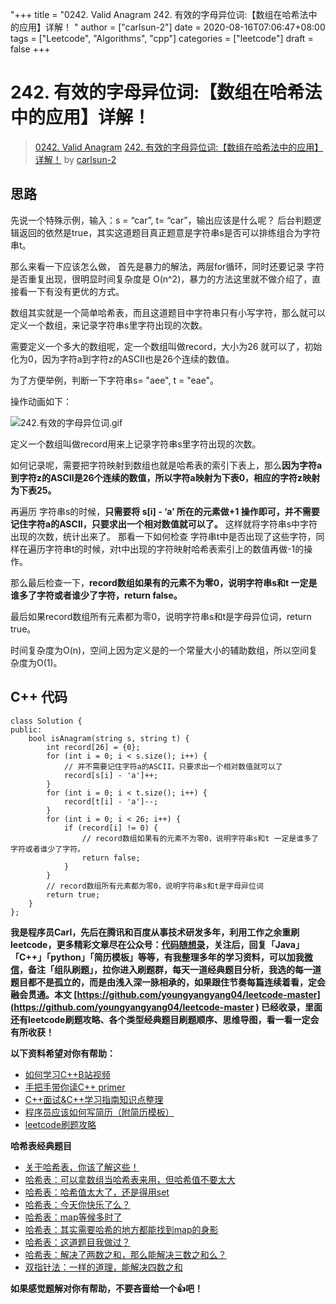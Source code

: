 "+++
title = "0242. Valid Anagram 242. 有效的字母异位词:【数组在哈希法中的应用】详解！ "
author = ["carlsun-2"]
date = 2020-08-16T07:06:47+08:00
tags = ["Leetcode", "Algorithms", "cpp"]
categories = ["leetcode"]
draft = false
+++

# 242. 有效的字母异位词:【数组在哈希法中的应用】详解！

> [0242. Valid Anagram](https://leetcode-cn.com/problems/valid-anagram/)
> [242. 有效的字母异位词:【数组在哈希法中的应用】详解！](https://leetcode-cn.com/problems/valid-anagram/solution/242-you-xiao-de-zi-mu-yi-wei-ci-shu-zu-zai-ha-xi-f/) by [carlsun-2](https://leetcode-cn.com/u/carlsun-2/)

## 思路

先说一个特殊示例，输入：s = “car”, t= “car”，输出应该是什么呢？ 后台判题逻辑返回的依然是true，其实这道题目真正题意是字符串s是否可以排练组合为字符串t。

那么来看一下应该怎么做， 首先是暴力的解法，两层for循环，同时还要记录 字符是否重复出现，很明显时间复杂度是 O(n^2)，暴力的方法这里就不做介绍了，直接看一下有没有更优的方式。

数组其实就是一个简单哈希表，而且这道题目中字符串只有小写字符，那么就可以定义一个数组，来记录字符串s里字符出现的次数。

需要定义一个多大的数组呢，定一个数组叫做record，大小为26 就可以了，初始化为0，因为字符a到字符z的ASCII也是26个连续的数值。

为了方便举例，判断一下字符串s= "aee", t = "eae"。 

操作动画如下：

![242.有效的字母异位词.gif](https://pic.leetcode-cn.com/14a4707c5995f3754c058f68e4241bbe0d3e18c16bc414379daa4e5055b8a995-242.%E6%9C%89%E6%95%88%E7%9A%84%E5%AD%97%E6%AF%8D%E5%BC%82%E4%BD%8D%E8%AF%8D.gif)

定义一个数组叫做record用来上记录字符串s里字符出现的次数。

如何记录呢，需要把字符映射到数组也就是哈希表的索引下表上，那么**因为字符a到字符z的ASCII是26个连续的数值，所以字符a映射为下表0，相应的字符z映射为下表25。**

再遍历 字符串s的时候，**只需要将 s[i] - ‘a’ 所在的元素做+1 操作即可，并不需要记住字符a的ASCII，只要求出一个相对数值就可以了。** 这样就将字符串s中字符出现的次数，统计出来了。
那看一下如何检查 字符串t中是否出现了这些字符，同样在遍历字符串t的时候，对t中出现的字符映射哈希表索引上的数值再做-1的操作。

那么最后检查一下，**record数组如果有的元素不为零0，说明字符串s和t 一定是谁多了字符或者谁少了字符，return false。**

最后如果record数组所有元素都为零0，说明字符串s和t是字母异位词，return true。

时间复杂度为O(n)，空间上因为定义是的一个常量大小的辅助数组，所以空间复杂度为O(1)。

## C++ 代码
```
class Solution {
public:
    bool isAnagram(string s, string t) {
        int record[26] = {0};
        for (int i = 0; i < s.size(); i++) {
            // 并不需要记住字符a的ASCII，只要求出一个相对数值就可以了
            record[s[i] - 'a']++;
        }
        for (int i = 0; i < t.size(); i++) {
            record[t[i] - 'a']--;
        }
        for (int i = 0; i < 26; i++) {
            if (record[i] != 0) {
                // record数组如果有的元素不为零0，说明字符串s和t 一定是谁多了字符或者谁少了字符。
                return false;
            }
        }
        // record数组所有元素都为零0，说明字符串s和t是字母异位词
        return true;
    }
};
```

**我是程序员Carl，先后在腾讯和百度从事技术研发多年，利用工作之余重刷leetcode，更多精彩文章尽在公众号：[代码随想录](https://img-blog.csdnimg.cn/20200815195519696.png)，关注后，回复「Java」「C++」「python」「简历模板」等等，有我整理多年的学习资料，可以加我[微信](https://img-blog.csdnimg.cn/20200814140330894.png)，备注「组队刷题」，拉你进入刷题群，每天一道经典题目分析，我选的每一道题目都不是孤立的，而是由浅入深一脉相承的，如果跟住节奏每篇连续着看，定会融会贯通。本文  [https://github.com/youngyangyang04/leetcode-master](https://github.com/youngyangyang04/leetcode-master ) 已经收录，里面还有leetcode刷题攻略、各个类型经典题目刷题顺序、思维导图，看一看一定会有所收获！**

**以下资料希望对你有帮助：**
* [如何学习C++B站视频](https://www.bilibili.com/video/BV1rK4y1e7ed)
* [手把手带你读C++ primer](https://www.bilibili.com/video/BV1Z5411874t)
* [C++面试&C++学习指南知识点整理](https://github.com/youngyangyang04/TechCPP)
* [程序员应该如何写简历（附简历模板）](https://mp.weixin.qq.com/s/PkBpde0PV65dJjj9zZJYtg)
* [leetcode刷题攻略](https://github.com/youngyangyang04/leetcode-master)

**哈希表经典题目**
* [关于哈希表，你该了解这些！](https://mp.weixin.qq.com/s/g8N6WmoQmsCUw3_BaWxHZA)
* [哈希表：可以拿数组当哈希表来用，但哈希值不要太大](https://mp.weixin.qq.com/s/vM6OszkM6L1Mx2Ralm9Dig)
* [哈希表：哈希值太大了，还是得用set](https://mp.weixin.qq.com/s/N9iqAchXreSVW7zXUS4BVA)
* [哈希表：今天你快乐了么？](https://mp.weixin.qq.com/s/G4Q2Zfpfe706gLK7HpZHpA)
* [哈希表：map等候多时了](https://mp.weixin.qq.com/s/uVAtjOHSeqymV8FeQbliJQ)
* [哈希表：其实需要哈希的地方都能找到map的身影](https://mp.weixin.qq.com/s/Ue8pKKU5hw_m-jPgwlHcbA)
* [哈希表：这道题目我做过？](https://mp.weixin.qq.com/s/sYZIR4dFBrw_lr3eJJnteQ)
* [哈希表：解决了两数之和，那么能解决三数之和么？](https://mp.weixin.qq.com/s/r5cgZFu0tv4grBAexdcd8A)
* [双指针法：一样的道理，能解决四数之和](https://mp.weixin.qq.com/s/nQrcco8AZJV1pAOVjeIU_g)

**如果感觉题解对你有帮助，不要吝啬给一个👍吧！**

